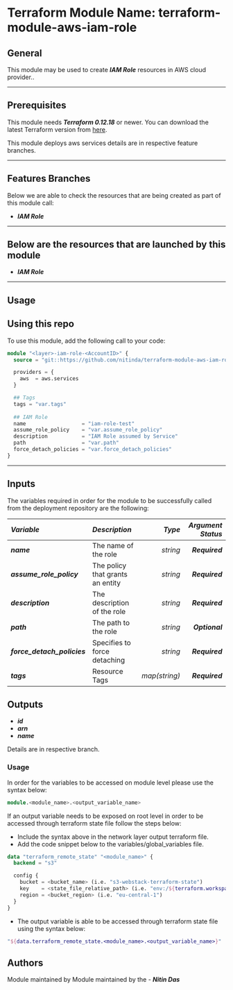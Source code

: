 # Terraform Module Name: terraform-module-aws-iam-role


## General

This module may be used to create **_IAM Role_** resources in AWS cloud provider..

---


## Prerequisites

This module needs **_Terraform 0.12.18_** or newer.
You can download the latest Terraform version from [here](https://www.terraform.io/downloads.html).

This module deploys aws services details are in respective feature branches.

---

## Features Branches

Below we are able to check the resources that are being created as part of this module call:


* **_IAM Role_**


---

## Below are the resources that are launched by this module

* **_IAM Role_**


---

## Usage

## Using this repo

To use this module, add the following call to your code:

```tf
module "<layer>-iam-role-<AccountID>" {
  source = "git::https://github.com/nitinda/terraform-module-aws-iam-role.git?ref=terraform-12/master"

  providers = {
    aws  = aws.services
  }

  ## Tags
  tags = "var.tags"
  
  ## IAM Role
  name                  = "iam-role-test"
  assume_role_policy    = "var.assume_role_policy"
  description           = "IAM Role assumed by Service"
  path                  = "var.path"
  force_detach_policies = "var.force_detach_policies"
}
```
---

## Inputs

The variables required in order for the module to be successfully called from the deployment repository are the following:


|**_Variable_** | **_Description_** | **_Type_** | **_Argument Status_** |
|:----|:----|-----:|-----:|
| **_name_** | The name of the role | _string_ | **_Required_** |
| **_assume\_role\_policy_** | The policy that grants an entity | _string_ | **_Required_** |
| **_description_** | The description of the role | _string_ | **_Required_** |
| **_path_** | The path to the role | _string_ | **_Optional_** |
| **_force\_detach\_policies_** | Specifies to force detaching | _string_ | **_Required_** |
| **_tags_** | Resource Tags | _map(string)_ | **_Required_** |



## Outputs

* **_id_**
* **_arn_**
* **_name_**

Details are in respective branch.


### Usage
In order for the variables to be accessed on module level please use the syntax below:

```tf
module.<module_name>.<output_variable_name>
```

If an output variable needs to be exposed on root level in order to be accessed through terraform state file follow the steps below:

- Include the syntax above in the network layer output terraform file.
- Add the code snippet below to the variables/global_variables file.

```tf
data "terraform_remote_state" "<module_name>" {
  backend = "s3"

  config {
    bucket = <bucket_name> (i.e. "s3-webstack-terraform-state")
    key    = <state_file_relative_path> (i.e. "env:/${terraform.workspace}/4_Networking/terraform.tfstate")
    region = <bucket_region> (i.e. "eu-central-1")
  }
}
```

- The output variable is able to be accessed through terraform state file using the syntax below:

```tf
"${data.terraform_remote_state.<module_name>.<output_variable_name>}"
```

## Authors
Module maintained by Module maintained by the - **_Nitin Das_**